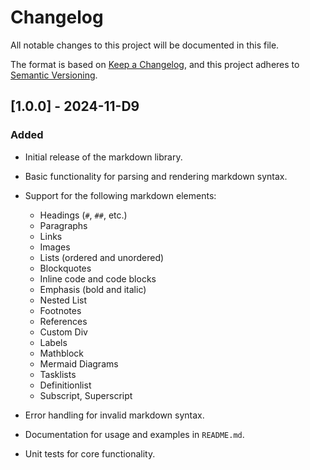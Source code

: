 # Changelog

All notable changes to this project will be documented in this file.

The format is based on [Keep a Changelog](https://keepachangelog.com/en/1.0.0/), and this project adheres to [Semantic Versioning](https://semver.org/spec/v2.0.0.html).

## [1.0.0] - 2024-11-D9

### Added
- Initial release of the markdown library.
- Basic functionality for parsing and rendering markdown syntax.
- Support for the following markdown elements:
  - Headings (`#`, `##`, etc.)
  - Paragraphs
  - Links
  - Images
  - Lists (ordered and unordered)
  - Blockquotes
  - Inline code and code blocks
  - Emphasis (bold and italic)	
  - Nested List
  - Footnotes
  - References
  - Custom Div
  - Labels
  - Mathblock
  - Mermaid Diagrams
  - Tasklists
  - Definitionlist
  - Subscript, Superscript
 
- Error handling for invalid markdown syntax.
- Documentation for usage and examples in `README.md`.
- Unit tests for core functionality.
